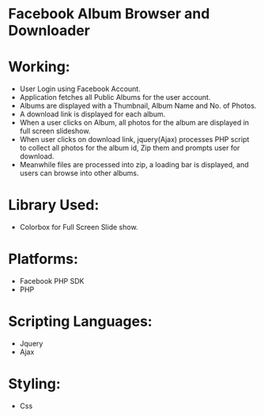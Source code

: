 Facebook Album Browser and Downloader
=====================================
Working:
=======

 * User Login using Facebook Account.
 * Application fetches all Public Albums for the user account.
 * Albums are displayed with a Thumbnail, Album Name and No. of Photos.
 * A download link is displayed for each album.
 * When a user clicks on Album, all photos for the album are displayed in full screen slideshow.
 * When user clicks on download link, jquery(Ajax) processes PHP script to collect all photos for the album id, Zip them and prompts user for download.
 * Meanwhile files are processed into zip, a loading bar is displayed, and users can browse into other albums.



# Library Used:
  * Colorbox for Full Screen Slide show.
 
# Platforms:
   * Facebook PHP SDK
   * PHP

# Scripting Languages:
  * Jquery
  * Ajax

# Styling:
  * Css




